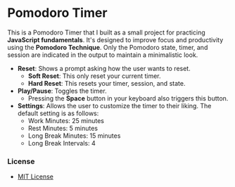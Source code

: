 # Pomodoro Timer

This is a Pomodoro Timer that I built as a small project for practicing **JavaScript fundamentals**. It's designed to improve focus and productivity using the **Pomodoro Technique**. Only the Pomodoro state, timer, and session are indicated in the output to maintain a minimalistic look.

* **Reset**: Shows a prompt asking how the user wants to reset.
    * **Soft Reset**: This only reset your current timer.
    * **Hard Reset**: This resets your timer, session, and state.
* **Play/Pause**: Toggles the timer.
    * Pressing the **Space** button in your keyboard also triggers this button.
* **Settings**: Allows the user to customize the timer to their liking. The default setting is as follows:
    * Work Minutes: 25 minutes
    * Rest Minutes: 5 minutes
    * Long Break Minutes: 15 minutes
    * Long Break Intervals: 4

### License

* [MIT License](LICENSE)
